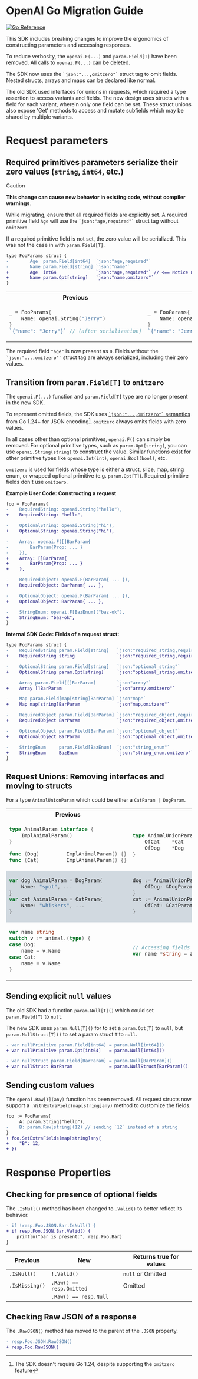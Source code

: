 # OpenAI Go Migration Guide

<a href="https://pkg.go.dev/github.com/zieen/openai-go"><img src="https://pkg.go.dev/badge/github.com/openai/openai-go.svg" alt="Go Reference"></a>

This SDK includes breaking changes to improve the ergonomics of constructing parameters and accessing responses.

To reduce verbosity, the `openai.F(...)` and `param.Field[T]` have been removed.
All calls to `openai.F(...)` can be deleted.

The SDK now uses the <code>\`json:"...,omitzero"\`</code> struct tag to omit fields. Nested structs, arrays and maps
can be declared like normal.

The old SDK used interfaces for unions in requests, which required
a type assertion to access variants and fields. The new design uses
structs with a field for each variant, wherein only one field can be set.
These struct unions also expose 'Get' methods to access and mutate subfields
which may be shared by multiple variants.

# Request parameters

## Required primitives parameters serialize their zero values (`string`, `int64`, etc.)

> [!CAUTION]
>
> **This change can cause new behavior in existing code, without compiler warnings.**

While migrating, ensure that all required fields are explicitly set. A required primitive
field `Age` will use the <code>\`json:"age,required"\`</code> struct tag without `omitzero`.

If a required primitive field is not set, the zero value will be serialized.
This was not the case in with `param.Field[T]`.

```diff
type FooParams struct {
-        Age  param.Field[int64]  `json:"age,required"`
-        Name param.Field[string] `json:"name"`
+        Age  int64               `json:"age,required"` // <== Notice no omitzero
+        Name param.Opt[string]   `json:"name,omitzero"`
}
```

<table>
<tr>
<th>Previous</th>
<th>New</th>
</tr>
<tr>
<td>

```go
_ = FooParams{
    Name: openai.String("Jerry")
}
`{"name": "Jerry"}` // (after serialization)
```

</td>
<td>

```go
_ = FooParams{
    Name: openai.String("Jerry")
}
`{"name": "Jerry", "age": 0}` // <== Notice the age field
```

</td>
</tr>
</table>

The required field `"age"` is now present as `0`. Fields without the <code>\`json:"...,omitzero"\`</code> struct tag
are always serialized, including their zero values.

## Transition from `param.Field[T]` to `omitzero`

The `openai.F(...)` function and `param.Field[T]` type are no longer present in the new SDK.

To represent omitted fields, the SDK uses <a href="https://pkg.go.dev/encoding/json#Marshal"><code>\`json:"...,omitzero"\`</code> semantics</a> from Go 1.24+ for JSON encoding[^1]. `omitzero` always omits fields
with zero values.

In all cases other than optional primitives, `openai.F()` can simply be removed.
For optional primitive types, such as `param.Opt[string]`, you can use `openai.String(string)` to construct the value.
Similar functions exist for other primitive types like `openai.Int(int)`, `openai.Bool(bool)`, etc.

`omitzero` is used for fields whose type is either a struct, slice, map, string enum,
or wrapped optional primitive (e.g. `param.Opt[T]`). Required primitive fields don't use `omitzero`.

**Example User Code: Constructing a request**

```diff
foo = FooParams{
-    RequiredString: openai.String("hello"),
+    RequiredString: "hello",

-    OptionalString: openai.String("hi"),
+    OptionalString: openai.String("hi"),

-    Array: openai.F([]BarParam{
-        BarParam{Prop: ... }
-    }),
+    Array: []BarParam{
+        BarParam{Prop: ... }
+    },

-    RequiredObject: openai.F(BarParam{ ... }),
+    RequiredObject: BarParam{ ... },

-    OptionalObject: openai.F(BarParam{ ... }),
+    OptionalObject: BarParam{ ... },

-    StringEnum: openai.F[BazEnum]("baz-ok"),
+    StringEnum: "baz-ok",
}
```

**Internal SDK Code: Fields of a request struct:**

```diff
type FooParams struct {
-    RequiredString param.Field[string]   `json:"required_string,required"`
+    RequiredString string                `json:"required_string,required"`

-    OptionalString param.Field[string]   `json:"optional_string"`
+    OptionalString param.Opt[string]     `json:"optional_string,omitzero"`

-    Array param.Field[[]BarParam]        `json"array"`
+    Array []BarParam                     `json"array,omitzero"`

-    Map param.Field[map[string]BarParam] `json"map"`
+    Map map[string]BarParam              `json"map,omitzero"`

-    RequiredObject param.Field[BarParam] `json:"required_object,required"`
+    RequiredObject BarParam              `json:"required_object,omitzero,required"`

-    OptionalObject param.Field[BarParam] `json:"optional_object"`
+    OptionalObject BarParam              `json:"optional_object,omitzero"`

-    StringEnum     param.Field[BazEnum]  `json:"string_enum"`
+    StringEnum     BazEnum               `json:"string_enum,omitzero"`
}
```

## Request Unions: Removing interfaces and moving to structs

For a type `AnimalUnionParam` which could be either a `CatParam | DogParam`.

<table>
<tr><th>Previous</th> <th>New</th></tr>
<tr>
<td>

```go
type AnimalParam interface {
	ImplAnimalParam()
}

func (Dog)         ImplAnimalParam() {}
func (Cat)         ImplAnimalParam() {}
```

</td>
<td>

```go
type AnimalUnionParam struct {
	OfCat 	 *Cat              `json:",omitzero,inline`
	OfDog    *Dog              `json:",omitzero,inline`
}
```

</td>
</tr>

<tr style="background:rgb(209, 217, 224)">
<td>

```go
var dog AnimalParam = DogParam{
	Name: "spot", ...
}
var cat AnimalParam = CatParam{
	Name: "whiskers", ...
}
```

</td>
<td>

```go
dog := AnimalUnionParam{
	OfDog: &DogParam{Name: "spot", ... },
}
cat := AnimalUnionParam{
	OfCat: &CatParam{Name: "whiskers", ... },
}
```

</td>
</tr>

<tr>
<td>

```go
var name string
switch v := animal.(type) {
case Dog:
	name = v.Name
case Cat:
	name = v.Name
}
```

</td>
<td>

```go
// Accessing fields
var name *string = animal.GetName()
```

</td>
</tr>
</table>

## Sending explicit `null` values

The old SDK had a function `param.Null[T]()` which could set `param.Field[T]` to `null`.

The new SDK uses `param.Null[T]()` for to set a `param.Opt[T]` to `null`,
but `param.NullStruct[T]()` to set a param struct `T` to `null`.

```diff
- var nullPrimitive param.Field[int64] = param.Null[int64]()
+ var nullPrimitive param.Opt[int64]   = param.Null[int64]()

- var nullStruct param.Field[BarParam] = param.Null[BarParam]()
+ var nullStruct BarParam              = param.NullStruct[BarParam]()
```

## Sending custom values

The `openai.Raw[T](any)` function has been removed. All request structs now support a
`.WithExtraField(map[string]any)` method to customize the fields.

```diff
foo := FooParams{
     A: param.String("hello"),
-    B: param.Raw[string](12) // sending `12` instead of a string
}
+ foo.SetExtraFields(map[string]any{
+    "B": 12,
+ })
```

# Response Properties

## Checking for presence of optional fields

The `.IsNull()` method has been changed to `.Valid()` to better reflect its behavior.

```diff
- if !resp.Foo.JSON.Bar.IsNull() {
+ if resp.Foo.JSON.Bar.Valid() {
    println("bar is present:", resp.Foo.Bar)
}
```

| Previous       | New                      | Returns true for values |
| -------------- | ------------------------ | ----------------------- |
| `.IsNull()`    | `!.Valid()`              | `null` or Omitted       |
| `.IsMissing()` | `.Raw() == resp.Omitted` | Omitted                 |
|                | `.Raw() == resp.Null`    |

## Checking Raw JSON of a response

The `.RawJSON()` method has moved to the parent of the `.JSON` property.

```diff
- resp.Foo.JSON.RawJSON()
+ resp.Foo.RawJSON()
```

[^1]: The SDK doesn't require Go 1.24, despite supporting the `omitzero` feature
